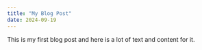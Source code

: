```yaml
---
title: "My Blog Post"
date: 2024-09-19
---
```

This is my first blog post and here is a lot of text and content for it.
